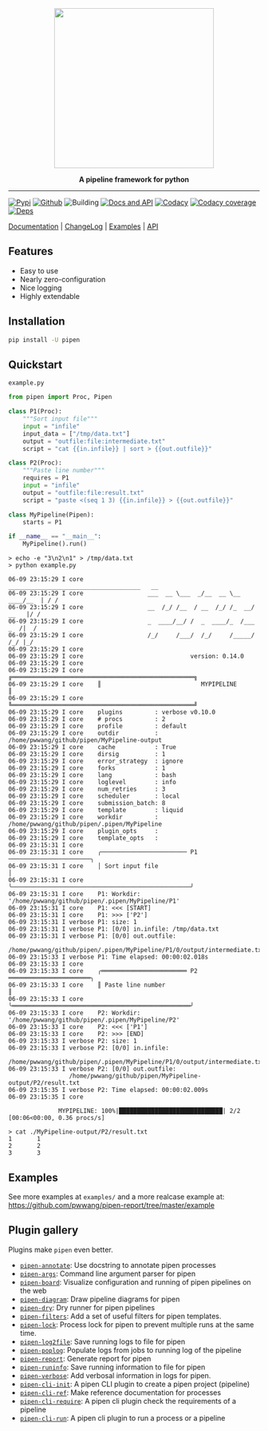 <div align="center">
    <img src="./pipen.png" width="320px">

**A pipeline framework for python**

</div>

______________________________________________________________________

[![Pypi][6]][7] [![Github][8]][9] ![Building][10] [![Docs and API][11]][1] [![Codacy][12]][13] [![Codacy coverage][14]][13] [![Deps][5]][23]

[Documentation][1] | [ChangeLog][2] | [Examples][3] | [API][4]

## Features

- Easy to use
- Nearly zero-configuration
- Nice logging
- Highly extendable

## Installation

```bash
pip install -U pipen
```

## Quickstart

`example.py`

```python
from pipen import Proc, Pipen

class P1(Proc):
    """Sort input file"""
    input = "infile"
    input_data = ["/tmp/data.txt"]
    output = "outfile:file:intermediate.txt"
    script = "cat {{in.infile}} | sort > {{out.outfile}}"

class P2(Proc):
    """Paste line number"""
    requires = P1
    input = "infile"
    output = "outfile:file:result.txt"
    script = "paste <(seq 1 3) {{in.infile}} > {{out.outfile}}"

class MyPipeline(Pipen):
    starts = P1

if __name__ == "__main__":
    MyPipeline().run()
```

```shell
> echo -e "3\n2\n1" > /tmp/data.txt
> python example.py
```

```log
06-09 23:15:29 I core                  _____________________________________   __
06-09 23:15:29 I core                  ___  __ \___  _/__  __ \__  ____/__  | / /
06-09 23:15:29 I core                  __  /_/ /__  / __  /_/ /_  __/  __   |/ /
06-09 23:15:29 I core                  _  ____/__/ /  _  ____/_  /___  _  /|  /
06-09 23:15:29 I core                  /_/     /___/  /_/     /_____/  /_/ |_/
06-09 23:15:29 I core
06-09 23:15:29 I core                              version: 0.14.0
06-09 23:15:29 I core
06-09 23:15:29 I core    ╔═══════════════════════════════════════════════════╗
06-09 23:15:29 I core    ║                            MYPIPELINE                            ║
06-09 23:15:29 I core    ╚═══════════════════════════════════════════════════╝
06-09 23:15:29 I core    plugins         : verbose v0.10.0
06-09 23:15:29 I core    # procs         : 2
06-09 23:15:29 I core    profile         : default
06-09 23:15:29 I core    outdir          : /home/pwwang/github/pipen/MyPipeline-output
06-09 23:15:29 I core    cache           : True
06-09 23:15:29 I core    dirsig          : 1
06-09 23:15:29 I core    error_strategy  : ignore
06-09 23:15:29 I core    forks           : 1
06-09 23:15:29 I core    lang            : bash
06-09 23:15:29 I core    loglevel        : info
06-09 23:15:29 I core    num_retries     : 3
06-09 23:15:29 I core    scheduler       : local
06-09 23:15:29 I core    submission_batch: 8
06-09 23:15:29 I core    template        : liquid
06-09 23:15:29 I core    workdir         : /home/pwwang/github/pipen/.pipen/MyPipeline
06-09 23:15:29 I core    plugin_opts     :
06-09 23:15:29 I core    template_opts   :
06-09 23:15:31 I core
06-09 23:15:31 I core    ╭──────────────────────── P1 ───────────────────────╮
06-09 23:15:31 I core    │ Sort input file                                                  │
06-09 23:15:31 I core    ╰──────────────────────────────────────────────────╯
06-09 23:15:31 I core    P1: Workdir: '/home/pwwang/github/pipen/.pipen/MyPipeline/P1'
06-09 23:15:31 I core    P1: <<< [START]
06-09 23:15:31 I core    P1: >>> ['P2']
06-09 23:15:31 I verbose P1: size: 1
06-09 23:15:31 I verbose P1: [0/0] in.infile: /tmp/data.txt
06-09 23:15:31 I verbose P1: [0/0] out.outfile:
                 /home/pwwang/github/pipen/.pipen/MyPipeline/P1/0/output/intermediate.txt
06-09 23:15:33 I verbose P1: Time elapsed: 00:00:02.018s
06-09 23:15:33 I core
06-09 23:15:33 I core    ╭════════════════════════ P2 ═══════════════════════╮
06-09 23:15:33 I core    ║ Paste line number                                                ║
06-09 23:15:33 I core    ╰══════════════════════════════════════════════════╯
06-09 23:15:33 I core    P2: Workdir: '/home/pwwang/github/pipen/.pipen/MyPipeline/P2'
06-09 23:15:33 I core    P2: <<< ['P1']
06-09 23:15:33 I core    P2: >>> [END]
06-09 23:15:33 I verbose P2: size: 1
06-09 23:15:33 I verbose P2: [0/0] in.infile:
                 /home/pwwang/github/pipen/.pipen/MyPipeline/P1/0/output/intermediate.txt
06-09 23:15:33 I verbose P2: [0/0] out.outfile:
                 /home/pwwang/github/pipen/MyPipeline-output/P2/result.txt
06-09 23:15:35 I verbose P2: Time elapsed: 00:00:02.009s
06-09 23:15:35 I core

              MYPIPELINE: 100%|█████████████████████████████| 2/2 [00:06<00:00, 0.36 procs/s]
```

```shell
> cat ./MyPipeline-output/P2/result.txt
1       1
2       2
3       3
```

## Examples

See more examples at `examples/` and a more realcase example at:
https://github.com/pwwang/pipen-report/tree/master/example

## Plugin gallery

Plugins make `pipen` even better.

- [`pipen-annotate`][26]: Use docstring to annotate pipen processes
- [`pipen-args`][19]: Command line argument parser for pipen
- [`pipen-board`][27]: Visualize configuration and running of pipen pipelines on the web
- [`pipen-diagram`][18]: Draw pipeline diagrams for pipen
- [`pipen-dry`][20]: Dry runner for pipen pipelines
- [`pipen-filters`][17]: Add a set of useful filters for pipen templates.
- [`pipen-lock`][25]: Process lock for pipen to prevent multiple runs at the same time.
- [`pipen-log2file`][28]: Save running logs to file for pipen
- [`pipen-poplog`][30]: Populate logs from jobs to running log of the pipeline
- [`pipen-report`][16]: Generate report for pipen
- [`pipen-runinfo`][29]: Save running information to file for pipen
- [`pipen-verbose`][15]: Add verbosal information in logs for pipen.
- [`pipen-cli-init`][21]: A pipen CLI plugin to create a pipen project (pipeline)
- [`pipen-cli-ref`][31]: Make reference documentation for processes
- [`pipen-cli-require`][24]: A pipen cli plugin check the requirements of a pipeline
- [`pipen-cli-run`][22]: A pipen cli plugin to run a process or a pipeline


[1]: https://pwwang.github.io/pipen
[2]: https://pwwang.github.io/pipen/CHANGELOG
[3]: https://pwwang.github.io/pipen/examples
[4]: https://pwwang.github.io/pipen/api/pipen
[5]: https://img.shields.io/librariesio/release/pypi/pipen?style=flat-square
[6]: https://img.shields.io/pypi/v/pipen?style=flat-square
[7]: https://pypi.org/project/pipen/
[8]: https://img.shields.io/github/v/tag/pwwang/pipen?style=flat-square
[9]: https://github.com/pwwang/pipen
[10]: https://img.shields.io/github/actions/workflow/status/pwwang/pipen/build.yml?style=flat-square
[11]: https://img.shields.io/github/actions/workflow/status/pwwang/pipen/docs.yml?label=docs&style=flat-square
[12]: https://img.shields.io/codacy/grade/cf1c6c97e5c4480386a05b42dec10c6e?style=flat-square
[13]: https://app.codacy.com/gh/pwwang/pipen
[14]: https://img.shields.io/codacy/coverage/cf1c6c97e5c4480386a05b42dec10c6e?style=flat-square
[15]: https://github.com/pwwang/pipen-verbose
[16]: https://github.com/pwwang/pipen-report
[17]: https://github.com/pwwang/pipen-filters
[18]: https://github.com/pwwang/pipen-diagram
[19]: https://github.com/pwwang/pipen-args
[20]: https://github.com/pwwang/pipen-dry
[21]: https://github.com/pwwang/pipen-cli-init
[22]: https://github.com/pwwang/pipen-cli-run
[23]: https://libraries.io/github/pwwang/pipen#repository_dependencies
[24]: https://github.com/pwwang/pipen-cli-require
[25]: https://github.com/pwwang/pipen-lock
[26]: https://github.com/pwwang/pipen-annotate
[27]: https://github.com/pwwang/pipen-board
[28]: https://github.com/pwwang/pipen-log2file
[29]: https://github.com/pwwang/pipen-runinfo
[30]: https://github.com/pwwang/pipen-poplog
[31]: https://github.com/pwwang/pipen-cli-ref
